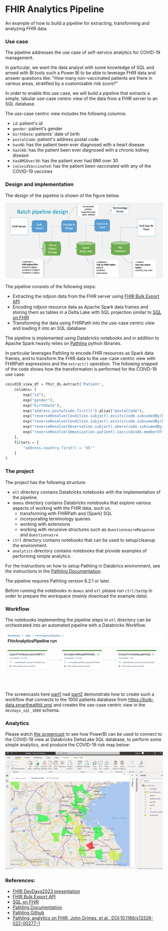 # FHIR Analytics Pipeline
An example of how to build a pipeline for extracting, transforming and analyzing FHIR data.

### Use case

The pipeline addresses the use case of self-service analytics for COVID-19 management.

In particular, we want the data analyst with some knowledge of SQL 
and armed with BI tools such a Power BI to be able to leverage FHIR data and answer questions like: 
"How many non-vaccinated patients are there in various areas, stratified by a customisable risk score?"

In order to enable this use case, we will build a pipeline that extracts a simple, 
tabular use-case centric view of the data from a FHIR server to an SQL database.

The use-case centric view includes the following columns:
- `id`: patient's id
- `gender`: patient's gender
- `birthDate`: patients' date of birth
- `postalCode`: patient's address postal code
- `hasHD`: has the patient been ever diagnosed with a heart disease
- `hasCKD`: has the patient been ever diagnosed with a chronic kidney disease
- `hasBMIOver30`: has the patient ever had BMI over 30
- `isCovidVaccinated`: has the patient been vaccinated with any of the COVID-19 vaccines

### Design and implementation

The design of the pipeline is shown of the figure below.

![Pipeline design](./_assets/pipeline_design.png)

The pipeline consists of the following steps:
- Extracting the ndjson data from the FHIR server using [FHIR Bulk Export API](https://build.fhir.org/ig/HL7/bulk-data/export.html)
- Encoding ndjson resource data as Apache Spark data frames and storing them as tables in a Delta Lake with SQL projection similar to [SQL on FHIR](https://github.com/FHIR/sql-on-fhir/blob/master/sql-on-fhir.md)
- Transforming the data using FHIRPath into the use-case centric view and loading it into an SQL database

The pipeline is implemented using Databricks notebooks and in addition to Apache Spark heavily 
relies on [Pathling](https://pathling.csiro.au/) python libraries. 

In particular leverages Pathling to encode FHIR resources as Spark data frames, 
and to transform the FHIR data to the use-case centric view with FHIRPath expressions and the `extract()` operation. 
The following snipped of the code shows how the transformation is performed for the COIVD-19 use case:

```python
coivd19_view_df = fhir_ds.extract('Patient',
    columns= [
        exp("id"),
        exp("gender"),
        exp("birthDate"),
        exp("address.postalCode.first()").alias("postalCode"),
        exp("reverseResolve(Condition.subject).exists(code.subsumedBy(http://snomed.info/sct|56265001))").alias("hasHD"),
        exp("reverseResolve(Condition.subject).exists(code.subsumedBy(http://snomed.info/sct|709044004))").alias("hasCKD"),
        exp("reverseResolve(Observation.subject).where(code.subsumedBy(http://loinc.org|39156-5)).exists(valueQuantity > 30 'kg/m2')").alias("hasBMIOver30"),
        exp("reverseResolve(Immunization.patient).vaccineCode.memberOf('https://aehrc.csiro.au/fhir/ValueSet/covid-19-vaccines').anyTrue()").alias("isCovidVaccinated"),
    ],
    filters = [
        "address.country.first() = 'US'"
    ]
)
```

### The project

The project has the following structure:

- `etl` directory contains Databricks notebooks with the implementation of the pipeline.
- `demos` directory contains Databricks notebooks that explore various aspects of working with the FHIR data, such us:
  - transforming with FHIRPath and (Spark) SQL
  - incorporating terminology queries
  - working with extensions
  - working with recursive structures such as `QuestionnaireResponse` and `Questionnaire`
- `ctrl` directory contains notebooks that can be used to setup/cleanup the environment.
- `analytics` directory contains notebooks that provide examples of performing simple analytics.


For the instructions on how to setup Pathling in Databrics environment, see the instructions in 
the [Pathling Documentation](https://pathling.csiro.au/docs/libraries/installation/databricks).

The pipeline requires Pathling version 6.2.1 or later.

Before running the notebooks in `demos` and `etl` please run `ctrl/SetUp` in order to
prepare the workspace (mainly download the example data).


### Workflow

The notebooks implementing the pipeline steps in `etl` directory can be orchestrated into 
an automated pipeline with a Databricks Workflow.

![Pipeline Workflow](_assets/Databricks_Workflow.png)

The screencasts here 
[part1](https://aehrc.github.io/fhir-analytics-pipeline/assets/Databricsk_Workflow_Narrated_part01.mov) 
nad [part2](https://aehrc.github.io/fhir-analytics-pipeline/assets/Databricsk_Workflow_Narrated_part02.mov) 
demonstrate how to create such a workflow 
that connects to the 1000 patients database from https://bulk-data.smarthealthit.org/ 
and creates the use-case centric view in the `devdays_sql_1000` schema.

### Analytics

Please watch [the screencast](https://aehrc.github.io/fhir-analytics-pipeline/assets/PowerBI_CovidRiskScore_Narrated.mov)
to see how PowerBI can be used to connect to the COVID-19 view at Databricks DeltaLake SQL database, 
to perform some simple analytics, and produce the COVID-19 risk map below:

![COVID-19 Risk Map](_assets/PowerBi_Analytics.png)

### References:
- [FHIR DevDays2023 presentation](https://aehrc.github.io/fhir-analytics-pipeline/docs/DD23_Tutorial_230608_PiotrSzul_HowToIntegrateFhir.final.pdf)
- [FHIR Bulk Export API](https://build.fhir.org/ig/HL7/bulk-data/export.html)
- [SQL on FHIR](https://github.com/FHIR/sql-on-fhir/blob/master/sql-on-fhir.md)
- [Pathling Documentation](https://pathling.csiro.au/)
- [Pathling Github](https://github.com/aehrc/pathling)
- [Pathling: analytics on FHIR, John Grimes, et al., DOI:10.1186/s13326-022-00277-1 ](https://jbiomedsem.biomedcentral.com/articles/10.1186/s13326-022-00277-1)


